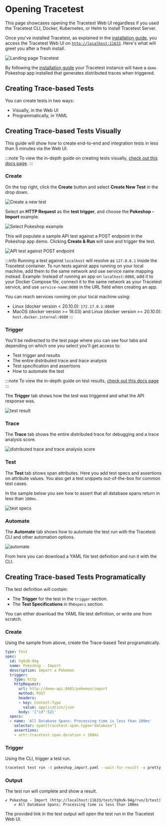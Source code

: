 # Opening Tracetest

This page showcases opening the Tracetest Web UI regardless if you used the Tracetest CLI, Docker, Kubernetes, or Helm to install Tracetest Server.

Once you've installed Tracetest, as explained in the [installation guide](./installation.mdx), you access the Tracetest Web UI on [`http://localhost:11633`](http://localhost:11633). Here's what will greet you after a fresh install.

![Landing page Tracetest](https://res.cloudinary.com/djwdcmwdz/image/upload/v1688474565/docs/screely-1688474539641_kbhvvc.png)

By following the [installation guide](./installation.mdx) your Tracetest instance will have a `demo` Pokeshop app installed that generates distributed traces when triggered.

## Creating Trace-based Tests

You can create tests in two ways:

- Visually, in the Web UI
- Programmatically, in YAML

## Creating Trace-based Tests Visually

This guide will show how to create end-to-end and integration tests in less than 5 minutes via the Web UI.

:::note
To view the in-depth guide on creating tests visually, [check out this docs page](../web-ui/creating-tests.md).
:::

### Create

On the top right, click the **Create** button and select **Create New Test** in the drop down.

![Create a new test](https://res.cloudinary.com/djwdcmwdz/image/upload/v1688475179/docs/screely-1688475174365_ckq3cn.png)

Select an **HTTP Request** as the **test trigger**, and choose the **Pokeshop - Import** example.

![Select Pokeshop example](https://res.cloudinary.com/djwdcmwdz/image/upload/v1688475514/docs/screely-1688475510090_r6hqmx.png)

This will populate a sample API test against a POST endpoint in the Pokeshop app demo. Clicking **Create & Run** will save and trigger the test.

![API test against POST endpoint](https://res.cloudinary.com/djwdcmwdz/image/upload/v1688475680/docs/screely-1688475676524_vvtxsu.png)

:::info
Running a test against `localhost` will resolve as `127.0.0.1` inside the Tracetest container. To run tests against apps running on your local machine, add them to the same network and use service name mapping instead. Example: Instead of running an app on `localhost:8080`, add it to your Docker Compose file, connect it to the same network as your Tracetest service, and use `service-name:8080` in the URL field when creating an app.

You can reach services running on your local machine using:

- Linux (docker version < 20.10.0): `172.17.0.1:8080`
- MacOS (docker version >= 18.03) and Linux (docker version >= 20.10.0): `host.docker.internal:8080`
:::

### Trigger

You'll be redirected to the test page where you can see four tabs and depending on which one you select you'll get access to:

- Test trigger and results
- The entire distributed trace and trace analysis
- Test specification and assertions
- How to automate the test

:::note
To view the in-depth guide on test results, [check out this docs page](http://localhost:3000/web-ui/test-results)
:::

The **Trigger** tab shows how the test was triggered and what the API response was.

![test result](https://res.cloudinary.com/djwdcmwdz/image/upload/v1688476389/docs/screely-1688476384678_edcsgx.png)

### Trace

The **Trace** tab shows the entire distributed trace for debugging and a trace analysis score.

![distributed trace and trace analysis score](https://res.cloudinary.com/djwdcmwdz/image/upload/v1688476460/docs/screely-1688476455986_q24aa2.png)

### Test

The **Test** tab shows span attributes. Here you add test specs and assertions on attribute values. You also get a test snippets out-of-the-box for common test cases.

In the sample below you see how to assert that all database spans return in less than `100ms`.

![test specs](https://res.cloudinary.com/djwdcmwdz/image/upload/v1688476657/docs/screely-1688476653521_omxe4r.png)

### Automate

The **Automate** tab shows how to automate the test run with the Tracetest CLI and other automation options.

![automate](https://res.cloudinary.com/djwdcmwdz/image/upload/v1688564019/docs/screely-1688564011617_n5pizv.png)

From here you can download a YAML file test definition and run it with the CLI.

## Creating Trace-based Tests Programatically

The test definition will contain:

- The **Trigger** for the test in the `trigger` section.
- The **Test Specifications** in the`specs` section.

You can either download the YAML file test definition, or write one from scratch.

### Create

Using the sample from above, create the Trace-based Test programatically.

```yaml title="pokeshop_import.yaml"
type: Test
spec:
  id: Yg9sN-94g
  name: Pokeshop - Import
  description: Import a Pokemon
  trigger:
    type: http
    httpRequest:
      url: http://demo-api:8081/pokemon/import
      method: POST
      headers:
      - key: Content-Type
        value: application/json
      body: '{"id":52}'
  specs:
  - name: 'All Database Spans: Processing time is less than 100ms'
    selector: span[tracetest.span.type="database"]
    assertions:
    - attr:tracetest.span.duration < 100ms
```

### Trigger

Using the CLI, trigger a test run.

```bash title="Terminal"
tracetest test run -d pokeshop_import.yaml --wait-for-result -o pretty
```

### Output

The test run will complete and show a result.

```text title="Output"
✔ Pokeshop - Import (http://localhost:11633/test/Yg9sN-94g/run/3/test)
	✔ All Database Spans: Processing time is less than 100ms
```

The provided link in the test output will open the test run in the Tracetest Web UI.
